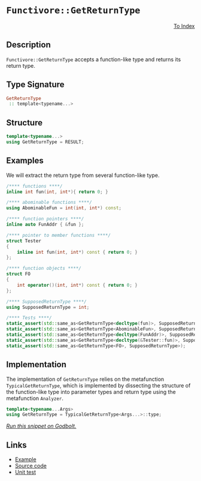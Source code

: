 <!-- Copyright 2024 Feng Mofan
SPDX-License-Identifier: Apache-2.0 -->

# `Functivore::GetReturnType`

<p style='text-align: right;'><a href="../../../facilities/metafunctions.md#get_return_type">To Index</a></p>

## Description

`Functivore::GetReturnType` accepts a function-like type and returns its return type.

## Type Signature

```Haskell
GetReturnType
 :: template<typename...>
```

## Structure

```C++
template<typename...>
using GetReturnType = RESULT;
```

## Examples

We will extract the return type from several function-like type.

```C++
/**** functions ****/
inline int fun(int, int*){ return 0; }

/**** abominable functions ****/
using AbominableFun = int(int, int*) const;

/**** function pointers ****/
inline auto FunAddr { &fun };

/**** pointer to member functions ****/
struct Tester
{
    inline int fun(int, int*) const { return 0; }
};

/**** function objects ****/
struct FO
{
    int operator()(int, int*) const { return 0; }
};

/**** SupposedReturnType ****/
using SupposedReturnType = int;

/**** Tests ****/
static_assert(std::same_as<GetReturnType<decltype(fun)>, SupposedReturnType>);
static_assert(std::same_as<GetReturnType<AbominableFun>, SupposedReturnType>);
static_assert(std::same_as<GetReturnType<decltype(FunAddr)>, SupposedReturnType>);
static_assert(std::same_as<GetReturnType<decltype(&Tester::fun)>, SupposedReturnType>);
static_assert(std::same_as<GetReturnType<FO>, SupposedReturnType>);
```

## Implementation

The implementation of `GetReturnType` relies on the metafunction `TypicalGetReturnType`, which is implemented by dissecting the structure of the function-like type into parameter types and return type using the metafunction `Analyzer`.

```C++
template<typename...Args>
using GetReturnType = TypicalGetReturnType<Args...>::type;
```

[*Run this snippet on Godbolt.*](https://godbolt.org/#z:OYLghAFBqd5QCxAYwPYBMCmBRdBLAF1QCcAaPECAMzwBtMA7AQwFtMQByARg9KtQYEAysib0QXACx8BBAKoBnTAAUAHpwAMvAFYTStJg1DIApACYAQuYukl9ZATwDKjdAGFUtAK4sGe1wAyeAyYAHI%2BAEaYxCAAHACspAAOqAqETgwe3r56KWmOAkEh4SxRMQm2mPYFDEIETMQEWT5%2BXJXVGXUNBEVhkdFxiQr1jc05bcPdvSVlgwCUtqhexMjsHAD0AFTbO7t7%2B5vrJhoAgls7ANQAIphJrozIeJgKF7tHp%2BcHX3vvJ8dnuwuJ2YtAAngAvaKvHa/AiYFhJAxwi4mADMbgIoLuzDYaOw/2GxC8DiBIIh0WUxFQRExdxRAHYrPSrmirKd/nCEUjMCj0bTGKweQAlTAEUgXfk4zAAOllJ2IwAUeIJBCJJOBYnJxEp1OpWMwaLcIoIEHlitl0rmyvZjP%2BF3tFy8aSMF2Izy8tAIAH1%2Bbyrhdjaz/iZmUH2adOYimMjDZLBQHReK42wLWalaj8adCcSCKTNZDtVSafrDcbTQqFBa5hc0Axhta/rbTg7Hc7gK73Z6ffq/QmCGHGyzUWy/hH4VG4bH9VKLgAxBgN7PqskFkAXJJeCK0PDIPNggs64t3Q3zvEMplDkcc8fcqfY%2BOnjMqtW5jX76InhibBtrjdbnd7lqh56se6KPtg54hpewZjly0YGny07xgAsvC85JkhbAXHUL7LAhmYnEur4rh%2B6KoSw87YaqOZ4SAIDfk%2Bpy/pu267m%2BQFFiBCFuOR4GQaGw4wScka3oh95YbOADyDZugAjl4eBui8ckKUpkFmAAbFJdGoHcxDRiQEBWoJoZZtRy75qRbhST%2B64sQB7EFoaWDIJ6%2BoQOYWmSTpekGcQRnGRBIYXgO/yfJsFwACpYjuYgAOKisaywMNFdJvNecGTmJAoSQujGEeZuapbFtAJQQSXEClJY2hYrbBO2vpov6jlWeBdFKR63r8kGAlXh83wDT8YWAgAkly8KMPUNTQtsvzhYN3y/BlE7ccmMpyhWDZOvVFxlRVVV0k1UUxaIpWJaKyWpdxaYWnidHdYJ4YAgt6X9Zc2CqKwiI8q9z0vbNQnmKiwSuV4WC8m4tarEkBDpgRw2XFQXgMA4GQvL9wTbiEFzBLmSMMBAuPirjmxWoyHYEMlFwaKyDIsk94UXEwESoCwwTM/QFz46jAjozC/zbS6Jws2zzBbpgs7I72uOE4IxOCKTNa8/2j2jn9EXc9NKS49EfMA6cmPBDyTBeEQc7Iyc6DoMQ54opp%2BN06Fb3bOuqA6zbZtsKUUKa2jM2HM%2BOZRc8cLEMGTYnC2hvY7jXPI7LYo4wr1a1sMttupTlXU7TUHh9BDOAr7AgXKgETaJgDh6wHZkvnO0k1XaDqx7p0R%2BUZCfywQiup7mwUU1TNPDo7Nr52rjNCF4SR5Jg6D7Vd/u/IL7YT1PqQz3PPZHbjTvq8HwxV78kyOMgXpMAoSiNBAwzoHRCiCqf6ZuHtF2VVdzkV25dzUMjgXiiv0%2BzxfgdfCxkRxHx3A/C%2BJpr633vmfQ0z9M7AMNMLVm7NxaSzytgP%2Bk8AEb1AtgUBKpowQLPlAq%2BBAb4gDvmwB%2BCDzpILfuiFyn9MAQEwZba2v9sK4LXoAxhJYMxELMiQk%2BZDojQMobA2h8D0SIMuoItwLD%2BQeU0pFEOAwQD424f/Ph%2BCQEDnAWI8%2BEiKFUJoZgOhciGEKNAtZaSGYcGryUPw2xBjVYcAWLQTg8ReB%2BA4FoUgqBOBuGsNYC4CglgrB5EDHgpACCaE8QsAA1iAeIqJpT0niPEekXB4hmC4LEWIXAuBmGkN4jgkheAsAkBoDQpB/GBOCRwXgCgQD1ISQEzxpA4CwBgIgEASwCAbjFBQCAaAER0GiKEQUnBVCxA0gAWg0pIC4wBkC7ikNKMwvAZ6EBIHgG%2BbR%2BCCBEGIdgUgZCCEUCodQXTSC6DaAAd30kkTgPAvE%2BL8YkoJnBJKmxGSXKgFx5lLJWWsjZFwtlmAuBADwkz6A21iXMXgnStALAgEgCZSQplkDGdi3FIBgBSDMHwOgoc2kQAiD8iI7NiCgnebwWlzB6WSTLhXTpcSJlsEEJJBgYIflYAiF4YAbgxC0DadwXgWAWCGGAOIe5%2BA3SowAG7PB%2BZgVQFdTZrDiTrCpgTtwRH0vSjwWAfmqjwDUqVpA1XEBZkoG4sqjBY1AF0hYVADCKgAGpPCeZJbEjKrnCFOhc6QJz5BKDUD8x5%2Bg5UoDCZYfQeAIhtMgAsXSNRJWLOvk1UwlhrBmCaXa4ghz1XpvaByjILgGDuE8C0fwtbpj9BiG0PI6QBBjFaMkVIHaGDNu9q2ytPNagjCaPW8Yw6ahdEaAO2YEwx1dr0JMWdRsZgDC4AsSJyxVgSE%2BRwXxDSfnNJBQs5Zqz1mbMkNs2FuB9lIrMKiTdqLElzAWAgTATAsAxCMqQVJkgMkAE5UT0kkBoSQZSNJ1PiBpQD%2BhOBVNIDUp90oNJcA0rEQDxSNLxEkHk4DGkj33Oaa09p8TX09P6ZiwZALTbkEoASxFMy2CcAaCwFV9JFlMBrAYF0XBAPSi4NKQJeyiClqOcGs54hLkRpudG%2B5uhSUvKYG8qV%2B7D2NN4M0/5wzTZAtPWC1Zrk5VQoE0JjQsL4U4sRXbVEZgUXkfdT0rFrNrPRHo%2BM1zhLjNGH41wepNBPS60oNS%2B5zKGgMpteF1l7KHBBu5ZNPlArFWYGFaK8Vkq4kyrlQqwJSqq1qslSJrVyAdVBv1T8o1JrQRmrWIEy11q4l2odZgJ1OX6oUc9UwH1fqA2MCDRGqTYbg1ybuYExTcajAJoLUmo1abf2ZrRpwHNlC82JosEWrTJay3za3VUKtzgICuCXW0QIa6W25F7TUE7Pb8gZDnRuqdnRF0Tu7XYA7o6pjncHcul72Q3tjoe62rdUTd2bvgwe75xHOAGfPTxkz/HBPCdvfgMTtnn2OfRe%2Bz937KD7sQ8hgT4GsmAfpPSVEEHJArLaJp35LTbBkbRd03pAyhkjI84x6ZsyOBsfBSwBQKrdwqsR9yYYuzUcHIk4N0NEhw2yFGzGkAqJSDKdUx8iHGnj1/No7mVAwLVB84F0LkX8E05wq8zZoGqIHNM4xS5hF7n8UW4GILqeXpheAa9KL70Bvw3kuC1SmldLItxOi6CNl5c4s2oS7y/lkW8upZFWK2gEqg3ZZdXV6VikCvqvuZq7VcJyuCCqJVlN1XasWtLY13gzW15tZdR1pzXWeuYH9YGm10vzmy5G1GsbOgleTeMOt5Nqb4AZphktjYMD81WEsJtoJ22sC7ae4d47r3G3oCB5du7nb19tqu/d7786V%2BfdGHvk/M6ehH8eyu8d/3ftfeKBd8H27ol7o11DppMPfcXH54Li4Hu0o3uKO966ONur62OX6Awv6FSBOIAZgAmqIqI2S4G/mGgSB9IGGRGX%2B9ObSHSEBf6IAVO2ykgEGsQkg9IxShSsQmBEOqIn%2BWmnAL67q%2B6Oy2BjB9OtuCwdqaQzgkgQAA)

## Links

- [Example](../../../code/facilities/metafunctions/functivore/get_return_type/implementation.hpp)
- [Source code](../../../../conceptrodon/functivore/get_return_type.hpp)
- [Unit test](../../../../tests/unit/metafunctions/functivore/get_return_type.test.hpp)

